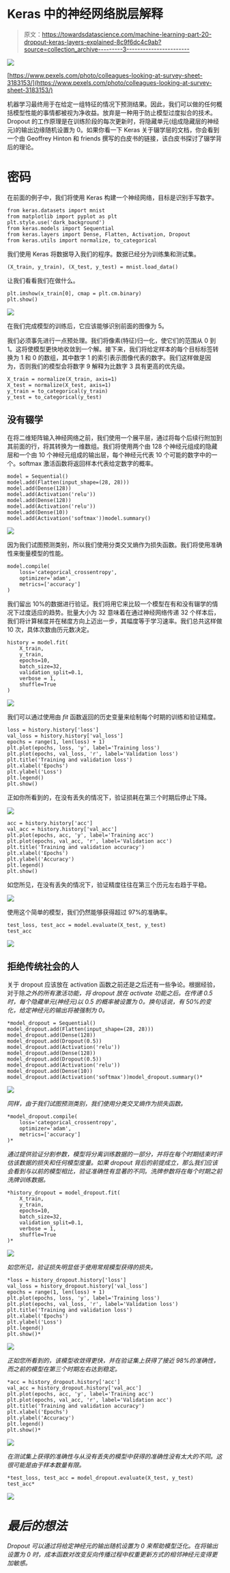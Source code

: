 # Keras 中的神经网络脱层解释

> 原文：<https://towardsdatascience.com/machine-learning-part-20-dropout-keras-layers-explained-8c9f6dc4c9ab?source=collection_archive---------3----------------------->

![](img/05d89540213c380bdf87bf495c445626.png)

[https://www.pexels.com/photo/colleagues-looking-at-survey-sheet-3183153/](https://www.pexels.com/photo/colleagues-looking-at-survey-sheet-3183153/)

机器学习最终用于在给定一组特征的情况下预测结果。因此，我们可以做的任何概括模型性能的事情都被视为净收益。放弃是一种用于防止模型过度拟合的技术。Dropout 的工作原理是在训练阶段的每次更新时，将隐藏单元(组成隐藏层的神经元)的输出边缘随机设置为 0。如果你看一下 Keras 关于辍学层的文档，你会看到一个由 Geoffrey Hinton 和 friends 撰写的白皮书的链接，该白皮书探讨了辍学背后的理论。

# 密码

在前面的例子中，我们将使用 Keras 构建一个神经网络，目标是识别手写数字。

```
from keras.datasets import mnist
from matplotlib import pyplot as plt
plt.style.use('dark_background')
from keras.models import Sequential
from keras.layers import Dense, Flatten, Activation, Dropout
from keras.utils import normalize, to_categorical
```

我们使用 Keras 将数据导入我们的程序。数据已经分为训练集和测试集。

```
(X_train, y_train), (X_test, y_test) = mnist.load_data()
```

让我们看看我们在做什么。

```
plt.imshow(x_train[0], cmap = plt.cm.binary)
plt.show()
```

![](img/1b1c571dd624912dbd9dc1ba77f3a553.png)

在我们完成模型的训练后，它应该能够识别前面的图像为 5。

我们必须事先进行一点预处理。我们将像素(特征)归一化，使它们的范围从 0 到 1。这将使模型更快地收敛到一个解。接下来，我们将给定样本的每个目标标签转换为 1 和 0 的数组，其中数字 1 的索引表示图像代表的数字。我们这样做是因为，否则我们的模型会将数字 9 解释为比数字 3 具有更高的优先级。

```
X_train = normalize(X_train, axis=1)
X_test = normalize(X_test, axis=1)
y_train = to_categorical(y_train)
y_test = to_categorical(y_test)
```

## 没有辍学

在将二维矩阵输入神经网络之前，我们使用一个展平层，通过将每个后续行附加到其前面的行，将其转换为一维数组。我们将使用两个由 128 个神经元组成的隐藏层和一个由 10 个神经元组成的输出层，每个神经元代表 10 个可能的数字中的一个。softmax 激活函数将返回样本代表给定数字的概率。

```
model = Sequential()
model.add(Flatten(input_shape=(28, 28)))
model.add(Dense(128))
model.add(Activation('relu'))
model.add(Dense(128))
model.add(Activation('relu'))
model.add(Dense(10))
model.add(Activation('softmax'))model.summary()
```

![](img/a091870376b1c002e7ce0ccd2ebc1481.png)

因为我们试图预测类别，所以我们使用分类交叉熵作为损失函数。我们将使用准确性来衡量模型的性能。

```
model.compile(
    loss='categorical_crossentropy',
    optimizer='adam',
    metrics=['accuracy']
)
```

我们留出 10%的数据进行验证。我们将用它来比较一个模型在有和没有辍学的情况下过度适应的趋势。批量大小为 32 意味着在通过神经网络传递 32 个样本后，我们将计算梯度并在梯度方向上迈出一步，其幅度等于学习速率。我们总共这样做 10 次，具体次数由历元数决定。

```
history = model.fit(
    X_train,
    y_train,
    epochs=10,
    batch_size=32,
    validation_split=0.1,
    verbose = 1,
    shuffle=True
)
```

![](img/94be82568ad549fd2e4189d9d5df2e05.png)

我们可以通过使用由 *fit* 函数返回的历史变量来绘制每个时期的训练和验证精度。

```
loss = history.history['loss']
val_loss = history.history['val_loss']
epochs = range(1, len(loss) + 1)
plt.plot(epochs, loss, 'y', label='Training loss')
plt.plot(epochs, val_loss, 'r', label='Validation loss')
plt.title('Training and validation loss')
plt.xlabel('Epochs')
plt.ylabel('Loss')
plt.legend()
plt.show()
```

正如你所看到的，在没有丢失的情况下，验证损耗在第三个时期后停止下降。

![](img/3719a9da7718ad2a25e757644faa799f.png)

```
acc = history.history['acc']
val_acc = history.history['val_acc']
plt.plot(epochs, acc, 'y', label='Training acc')
plt.plot(epochs, val_acc, 'r', label='Validation acc')
plt.title('Training and validation accuracy')
plt.xlabel('Epochs')
plt.ylabel('Accuracy')
plt.legend()
plt.show()
```

如您所见，在没有丢失的情况下，验证精度往往在第三个历元左右趋于平稳。

![](img/c66264a15ca5e7a7b377ac69a05a6b60.png)

使用这个简单的模型，我们仍然能够获得超过 97%的准确率。

```
test_loss, test_acc = model.evaluate(X_test, y_test)
test_acc
```

![](img/bebd66402ce8976ccdd9b285146b983c.png)

## 拒绝传统社会的人

关于 dropout 应该放在 activation 函数之前还是之后还有一些争论。根据经验，对于除*之外的所有激活功能，将 dropout 放在 activate 功能之后。在传递 0.5 时，每个隐藏单元(神经元)以 0.5 的概率被设置为 0。换句话说，有 50%的变化，给定神经元的输出将被强制为 0。*

```
*model_dropout = Sequential()
model_dropout.add(Flatten(input_shape=(28, 28)))
model_dropout.add(Dense(128))
model_dropout.add(Dropout(0.5))
model_dropout.add(Activation('relu'))
model_dropout.add(Dense(128))
model_dropout.add(Dropout(0.5))
model_dropout.add(Activation('relu'))
model_dropout.add(Dense(10))
model_dropout.add(Activation('softmax'))model_dropout.summary()*
```

*![](img/2c07a0a7eb189ec41d14be4eddbc5424.png)*

*同样，由于我们试图预测类别，我们使用分类交叉熵作为损失函数。*

```
*model_dropout.compile(
    loss='categorical_crossentropy',
    optimizer='adam',
    metrics=['accuracy']
)*
```

*通过提供验证分割参数，模型将分离训练数据的一部分，并将在每个时期结束时评估该数据的损失和任何模型度量。如果 dropout 背后的前提成立，那么我们应该会看到与以前的模型相比，验证准确性有显著的不同。洗牌参数将在每个时期之前洗牌训练数据。*

```
*history_dropout = model_dropout.fit(
    X_train,
    y_train,
    epochs=10,
    batch_size=32,
    validation_split=0.1,
    verbose = 1,
    shuffle=True
)*
```

*![](img/6ffa1a1293527f28f8f1b23b9fa0db7d.png)*

*如您所见，验证损失明显低于使用常规模型获得的损失。*

```
*loss = history_dropout.history['loss']
val_loss = history_dropout.history['val_loss']
epochs = range(1, len(loss) + 1)
plt.plot(epochs, loss, 'y', label='Training loss')
plt.plot(epochs, val_loss, 'r', label='Validation loss')
plt.title('Training and validation loss')
plt.xlabel('Epochs')
plt.ylabel('Loss')
plt.legend()
plt.show()*
```

*![](img/9e518766795d9fc6cdeee86098f0d4a6.png)*

*正如您所看到的，该模型收敛得更快，并在验证集上获得了接近 98%的准确性，而之前的模型在第三个时期左右达到稳定。*

```
*acc = history_dropout.history['acc']
val_acc = history_dropout.history['val_acc']
plt.plot(epochs, acc, 'y', label='Training acc')
plt.plot(epochs, val_acc, 'r', label='Validation acc')
plt.title('Training and validation accuracy')
plt.xlabel('Epochs')
plt.ylabel('Accuracy')
plt.legend()
plt.show()*
```

*![](img/81f56da0857c3afe0a81fd3f2bec6110.png)*

*在测试集上获得的准确性与从没有丢失的模型中获得的准确性没有太大的不同。这很可能是由于样本数量有限。*

```
*test_loss, test_acc = model_dropout.evaluate(X_test, y_test)
test_acc*
```

*![](img/ed0eeba1f7d65e5f16dcd6793b718553.png)*

# *最后的想法*

*Dropout 可以通过将给定神经元的输出随机设置为 0 来帮助模型泛化。在将输出设置为 0 时，成本函数对改变反向传播过程中权重更新方式的相邻神经元变得更加敏感。*